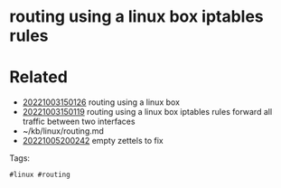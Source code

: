 # routing using a linux box iptables rules

# Related

- [20221003150126](/zet/20221003150126/README.md) routing using a linux box
- [20221003150119](/zet/20221003150119/README.md) routing using a linux box iptables rules forward all traffic between two interfaces
- ~/kb/linux/routing.md
- [20221005200242](/zet/20221005200242/README.md) empty zettels to fix

Tags:

    #linux #routing 
